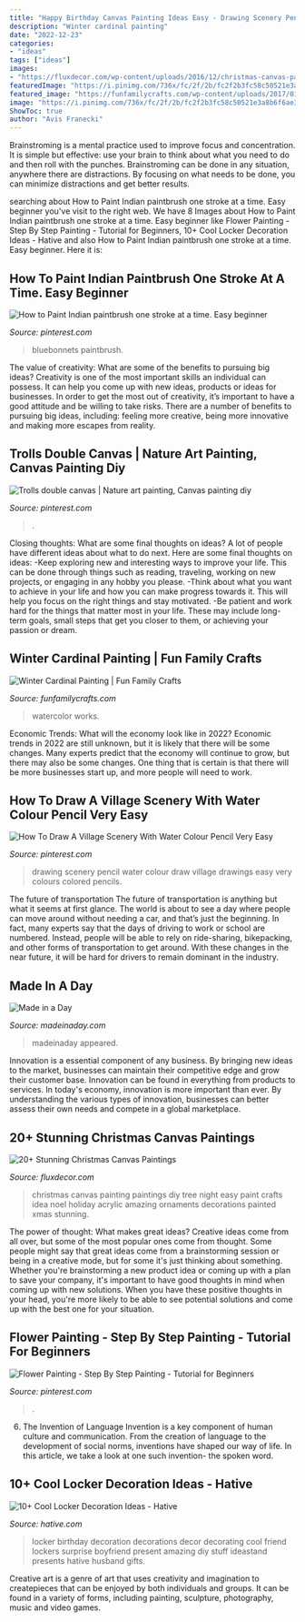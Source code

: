 ```yaml
---
title: "Happy Birthday Canvas Painting Ideas Easy - Drawing Scenery Pencil Water Colour Draw Village Drawings Easy Very Colours Colored Pencils"
description: "Winter cardinal painting"
date: "2022-12-23"
categories:
- "ideas"
tags: ["ideas"]
images:
- "https://fluxdecor.com/wp-content/uploads/2016/12/christmas-canvas-paintings/3-christmas-canvas-paintings.jpg"
featuredImage: "https://i.pinimg.com/736x/fc/2f/2b/fc2f2b3fc58c50521e3a8b6f6ae37568.jpg"
featured_image: "https://funfamilycrafts.com/wp-content/uploads/2017/01/winter-cardinal.jpg"
image: "https://i.pinimg.com/736x/fc/2f/2b/fc2f2b3fc58c50521e3a8b6f6ae37568.jpg"
ShowToc: true
author: "Avis Franecki"
---
```



Brainstroming is a mental practice used to improve focus and concentration. It is simple but effective: use your brain to think about what you need to do and then roll with the punches. Brainstroming can be done in any situation, anywhere there are distractions. By focusing on what needs to be done, you can minimize distractions and get better results.

	

		
searching about How to Paint Indian paintbrush one stroke at a time. Easy beginner you've visit to the right web. We have 8 Images about How to Paint Indian paintbrush one stroke at a time. Easy beginner like Flower Painting - Step By Step Painting - Tutorial for Beginners, 10+ Cool Locker Decoration Ideas - Hative and also How to Paint Indian paintbrush one stroke at a time. Easy beginner. Here it is:
		
    
## How To Paint Indian Paintbrush One Stroke At A Time. Easy Beginner

<img loading=lazy src="https://i.pinimg.com/736x/07/91/5e/07915e3c1e312c94ecc882433ff501d4.jpg" onerror="this.onerror=null;this.src='https://tse3.mm.bing.net/th?id=OIP.X5EqKXpyqowO8dc5PVwfYQHaOq&amp;pid=15.1';" alt="How to Paint Indian paintbrush one stroke at a time. Easy beginner">

_Source: pinterest.com_

>bluebonnets paintbrush. 

	

The value of creativity: What are some of the benefits to pursuing big ideas?
Creativity is one of the most important skills an individual can possess. It can help you come up with new ideas, products or ideas for businesses. In order to get the most out of creativity, it’s important to have a good attitude and be willing to take risks. There are a number of benefits to pursuing big ideas, including: feeling more creative, being more innovative and making more escapes from reality.

    
## Trolls Double Canvas | Nature Art Painting, Canvas Painting Diy

<img loading=lazy src="https://i.pinimg.com/736x/b6/39/10/b63910c6bcc11e0a822808d1fdfabb3e--culture-art-pop-culture.jpg" onerror="this.onerror=null;this.src='https://tse4.mm.bing.net/th?id=OIP.0bRHMqgh5NNtx4CUkqrBAQHaJ3&amp;pid=15.1';" alt="Trolls double canvas | Nature art painting, Canvas painting diy">

_Source: pinterest.com_

>. 

	

Closing thoughts: What are some final thoughts on ideas?
A lot of people have different ideas about what to do next. Here are some final thoughts on ideas: 
-Keep exploring new and interesting ways to improve your life. This can be done through things such as reading, traveling, working on new projects, or engaging in any hobby you please.
-Think about what you want to achieve in your life and how you can make progress towards it. This will help you focus on the right things and stay motivated. 
-Be patient and work hard for the things that matter most in your life. These may include long-term goals, small steps that get you closer to them, or achieving your passion or dream.

    
## Winter Cardinal Painting | Fun Family Crafts

<img loading=lazy src="https://funfamilycrafts.com/wp-content/uploads/2017/01/winter-cardinal.jpg" onerror="this.onerror=null;this.src='https://tse3.mm.bing.net/th?id=OIP.JFuRbLAb_GO52x8NwcIojwHaK4&amp;pid=15.1';" alt="Winter Cardinal Painting | Fun Family Crafts">

_Source: funfamilycrafts.com_

>watercolor works. 

	

Economic Trends: What will the economy look like in 2022?
Economic trends in 2022 are still unknown, but it is likely that there will be some changes. Many experts predict that the economy will continue to grow, but there may also be some changes. One thing that is certain is that there will be more businesses start up, and more people will need to work.

    
## How To Draw A Village Scenery With Water Colour Pencil Very Easy

<img loading=lazy src="https://i.pinimg.com/736x/fc/2f/2b/fc2f2b3fc58c50521e3a8b6f6ae37568.jpg" onerror="this.onerror=null;this.src='https://tse4.mm.bing.net/th?id=OIP.Yz7McZ5FTGuqEODMGkhqIAHaEK&amp;pid=15.1';" alt="How To Draw A Village Scenery With Water Colour Pencil Very Easy">

_Source: pinterest.com_

>drawing scenery pencil water colour draw village drawings easy very colours colored pencils. 

	

The future of transportation
The future of transportation is anything but what it seems at first glance. The world is about to see a day where people can move around without needing a car, and that’s just the beginning. In fact, many experts say that the days of driving to work or school are numbered. Instead, people will be able to rely on ride-sharing, bikepacking, and other forms of transportation to get around. With these changes in the near future, it will be hard for drivers to remain dominant in the industry.

    
## Made In A Day

<img loading=lazy src="https://madeinaday.com/wp-content/uploads/2018/12/roberto-nickson-g-715417-unsplash-scaled.jpg" onerror="this.onerror=null;this.src='https://tse2.mm.bing.net/th?id=OIP.E_HAwFhJMDNP7DErXUKZ2AHaLH&amp;pid=15.1';" alt="Made in a Day">

_Source: madeinaday.com_

>madeinaday appeared. 

	

Innovation is a essential component of any business. By bringing new ideas to the market, businesses can maintain their competitive edge and grow their customer base. Innovation can be found in everything from products to services. In today's economy, innovation is more important than ever. By understanding the various types of innovation, businesses can better assess their own needs and compete in a global marketplace.

    
## 20+ Stunning Christmas Canvas Paintings

<img loading=lazy src="https://fluxdecor.com/wp-content/uploads/2016/12/christmas-canvas-paintings/3-christmas-canvas-paintings.jpg" onerror="this.onerror=null;this.src='https://tse2.mm.bing.net/th?id=OIP.C2j6FjaajdRIBJ8n50EG8gHaJp&amp;pid=15.1';" alt="20+ Stunning Christmas Canvas Paintings">

_Source: fluxdecor.com_

>christmas canvas painting paintings diy tree night easy paint crafts idea noel holiday acrylic amazing ornaments decorations painted xmas stunning. 

	

The power of thought: What makes great ideas?
Creative ideas come from all over, but some of the most popular ones come from thought. Some people might say that great ideas come from a brainstorming session or being in a creative mode, but for some it's just thinking about something. Whether you're brainstorming a new product idea or coming up with a plan to save your company, it's important to have good thoughts in mind when coming up with new solutions. When you have these positive thoughts in your head, you're more likely to be able to see potential solutions and come up with the best one for your situation.

    
## Flower Painting - Step By Step Painting - Tutorial For Beginners

<img loading=lazy src="https://i.pinimg.com/736x/66/0d/2a/660d2ab09910135ebdded430b9cd63d5.jpg" onerror="this.onerror=null;this.src='https://tse1.mm.bing.net/th?id=OIP.8HnBdMWrRquB6En1Da8Y7AHaHm&amp;pid=15.1';" alt="Flower Painting - Step By Step Painting - Tutorial for Beginners">

_Source: pinterest.com_

>. 

	

6. The Invention of Language
Invention is a key component of human culture and communication. From the creation of language to the development of social norms, inventions have shaped our way of life. In this article, we take a look at one such invention- the spoken word.

    
## 10+ Cool Locker Decoration Ideas - Hative

<img loading=lazy src="https://hative.com/wp-content/uploads/2014/05/locker-decoration/9-birthday-locker-decoration.jpg" onerror="this.onerror=null;this.src='https://tse1.mm.bing.net/th?id=OIP.PQtfoYyH92_Z4SLaWiE52wHaHa&amp;pid=15.1';" alt="10+ Cool Locker Decoration Ideas - Hative">

_Source: hative.com_

>locker birthday decoration decorations decor decorating cool friend lockers surprise boyfriend present amazing diy stuff ideastand presents hative husband gifts. 

	

Creative art is a genre of art that uses creativity and imagination to createpieces that can be enjoyed by both individuals and groups. It can be found in a variety of forms, including painting, sculpture, photography, music and video games.

